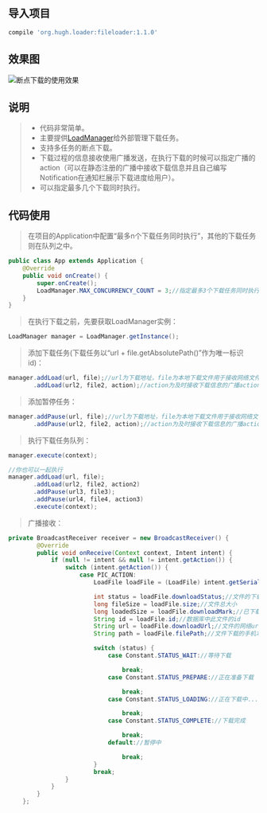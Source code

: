 ## 导入项目
```gradle
compile 'org.hugh.loader:fileloader:1.1.0'
```
## 效果图
![断点下载的使用效果](https://github.com/hy-freedom/pic/raw/master/Download.gif)

## 说明
> * 代码非常简单。
> * 主要提供[LoadManager](https://github.com/hy-freedom/Download/blob/master/FileLoaderTest/fileloader/src/main/java/org/hugh/loader/manager/LoadManager.java)给外部管理下载任务。
> * 支持多任务的断点下载。
> * 下载过程的信息接收使用广播发送，在执行下载的时候可以指定广播的action（可以在静态注册的广播中接收下载信息并且自己编写Notification在通知栏展示下载进度给用户）。
> * 可以指定最多几个下载同时执行。

## 代码使用
> 在项目的Application中配置“最多n个下载任务同时执行”，其他的下载任务则在队列之中。
```java
public class App extends Application {
    @Override
    public void onCreate() {
        super.onCreate();
        LoadManager.MAX_CONCURRENCY_COUNT = 3;//指定最多3个下载任务同时执行
    }
}
```
> 在执行下载之前，先要获取LoadManager实例：
```java
LoadManager manager = LoadManager.getInstance();
```
> 添加下载任务(下载任务以“url + file.getAbsolutePath()”作为唯一标识id)：
```java
manager.addLoad(url, file);//url为下载地址，file为本地下载文件用于接收网络文件
       .addLoad(url2, file2, action);//action为及时接收下载信息的广播action
```
> 添加暂停任务：
```java
manager.addPause(url, file);//url为下载地址，file为本地下载文件用于接收网络文件
       .addPause(url2, file2, action);//action为及时接收下载信息的广播action
```
> 执行下载任务队列：
```java
manager.execute(context);
```

```java
//你也可以一起执行
manager.addLoad(url, file);
       .addLoad(url2, file2, action2)
       .addPause(url3, file3);
       .addPause(url4, file4, action3)
       .execute(context);
```
> 广播接收：
```java
private BroadcastReceiver receiver = new BroadcastReceiver() {
        @Override
        public void onReceive(Context context, Intent intent) {
            if (null != intent && null != intent.getAction()) {
                switch (intent.getAction()) {
                    case PIC_ACTION:
                        LoadFile loadFile = (LoadFile) intent.getSerializableExtra(Constant.DOWNLOAD_EXTRA);

                        int status = loadFile.downloadStatus;//文件的下载状态
                        long fileSize = loadFile.size;//文件总大小
                        long loadedSize = loadFile.downloadMark;//已下载了多大
                        String id = loadFile.id;//数据库中此文件的id
                        String url = loadFile.downloadUrl;//文件的网络url
                        String path = loadFile.filePath;//文件下载的手机本地路径

                        switch (status) {
                            case Constant.STATUS_WAIT://等待下载

                                break;
                            case Constant.STATUS_PREPARE://正在准备下载

                                break;
                            case Constant.STATUS_LOADING://正在下载中...

                                break;
                            case Constant.STATUS_COMPLETE://下载完成

                                break;
                            default://暂停中

                                break;
                        }
                        break;
                }
            }
        }
    };
```
